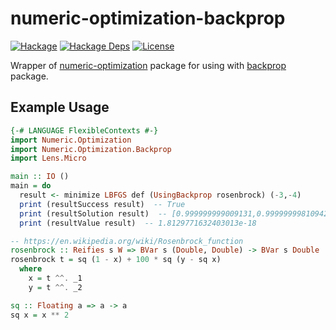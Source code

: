 # numeric-optimization-backprop

[![Hackage](https://img.shields.io/hackage/v/numeric-optimization-backprop.svg)](https://hackage.haskell.org/package/numeric-optimization-backprop)
[![Hackage Deps](https://img.shields.io/hackage-deps/v/numeric-optimization-backprop.svg)](https://packdeps.haskellers.com/feed?needle=numeric-optimization-backprop)
[![License](https://img.shields.io/badge/License-BSD%203--Clause-blue.svg)](https://opensource.org/licenses/BSD-3-Clause)

Wrapper of [numeric-optimization](https://hackage.haskell.org/package/numeric-optimization) package for using with [backprop](https://hackage.haskell.org/package/backprop) package.

## Example Usage

```haskell
{-# LANGUAGE FlexibleContexts #-}
import Numeric.Optimization
import Numeric.Optimization.Backprop
import Lens.Micro

main :: IO ()
main = do
  result <- minimize LBFGS def (UsingBackprop rosenbrock) (-3,-4)
  print (resultSuccess result)  -- True
  print (resultSolution result)  -- [0.999999999009131,0.9999999981094296]
  print (resultValue result)  -- 1.8129771632403013e-18

-- https://en.wikipedia.org/wiki/Rosenbrock_function
rosenbrock :: Reifies s W => BVar s (Double, Double) -> BVar s Double
rosenbrock t = sq (1 - x) + 100 * sq (y - sq x)
  where
    x = t ^^. _1
    y = t ^^. _2

sq :: Floating a => a -> a
sq x = x ** 2
```
